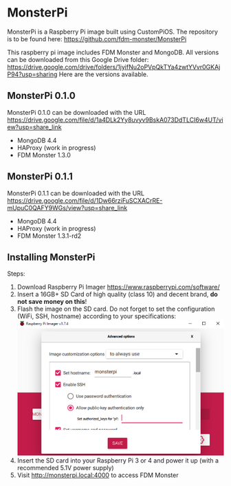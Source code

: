 # MonsterPi
MonsterPi is a Raspberry Pi image built using CustomPiOS. The repository is to be found here: https://github.com/fdm-monster/MonsterPi 

This raspberry pi image includes FDM Monster and MongoDB. All versions can be downloaded from this Google Drive folder: https://drive.google.com/drive/folders/1jyifNu2oPVpQkTYa4zwtYVvr0GKAjP94?usp=sharing
Here are the versions available.

## MonsterPi 0.1.0
MonsterPi 0.1.0 can be downloaded with the URL https://drive.google.com/file/d/1a4DLk2Yy8uvyv9BskA073DdTLCI6w4UT/view?usp=share_link
- MongoDB 4.4
- HAProxy (work in progress)
- FDM Monster 1.3.0

## MonsterPi 0.1.1
MonsterPi 0.1.1 can be downloaded with the URL https://drive.google.com/file/d/1Dw66rziFuSCXACrRE-mUpuC0QAFY9WGs/view?usp=share_link
- MongoDB 4.4
- HAProxy (work in progress)
- FDM Monster 1.3.1-rd2

## Installing MonsterPi 
Steps:
1) Download Raspberry Pi Imager https://www.raspberrypi.com/software/
2) Insert a 16GB+ SD Card of high quality (class 10) and decent brand, **do not save money on this**!
3) Flash the image on the SD card. Do not forget to set the configuration (WiFi, SSH, hostname) according to your specifications:
![RaspberryPiImager.png](images/raspberrypi-imager.png)
4) Insert the SD card into your Raspberry Pi 3 or 4 and power it up (with a recommended 5.1V power supply)
5) Visit http://monsterpi.local:4000 to access FDM Monster
